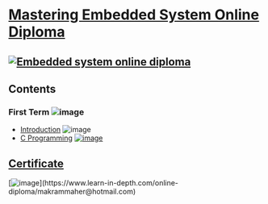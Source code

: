 # [Mastering Embedded System Online Diploma](https://www.learn-in-depth.com)

[![Embedded system online diploma](https://drive.google.com/uc?export=view&id=1bu5WQtqde-93DNo7SQksjUkoxHThyU43)](https://www.learn-in-depth.com/online-diploma/makrammaher@hotmail.com)
---
## Contents
### First Term ![image](https://progress-bar.dev/75/?title=First_Term&color=000080)
- [Introduction]() ![image](https://progress-bar.dev/100/?title=Introduction)
- [C Programming](01_C_Programming) [![image](https://progress-bar.dev/80/?title=C&)](01_C_Programming) 

## [Certificate](https://www.learn-in-depth.com/online-diploma/makrammaher@hotmail.com)
[![image](https://drive.google.com/uc?export=view&id=1w231zbUhbEAtuEjlBpZFKCdJlEJF3XD_)](https://www.learn-in-depth.com/online-diploma/makrammaher@hotmail.com)
